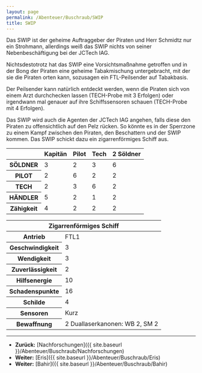 ```yaml
---
layout: page
permalink: /Abenteuer/Buschraub/SWIP
title: SWIP
---
```




Das SWIP ist der geheime Auftraggeber der Piraten und Herr Schmidtz nur ein Strohmann, allerdings weiß das SWIP nichts von seiner Nebenbeschäftigung bei der JCTech IAG.

Nichtsdestotrotz hat das SWIP eine Vorsichtsmaßnahme getroffen und in der Bong der Piraten eine geheime Tabakmischung untergebracht, mit der sie die Piraten orten kann, sozusagen ein FTL-Peilsender auf Tabakbasis.

Der Peilsender kann natürlich entdeckt werden, wenn die Piraten sich von einem Arzt durchchecken lassen (TECH-Probe mit 3 Erfolgen) oder irgendwann mal genauer auf ihre Schiffssensoren schauen (TECH-Probe mit 4 Erfolgen).

Das SWIP wird auch die Agenten der JCTech IAG angehen, falls diese den Piraten zu offensichtlich auf den Pelz rücken. So könnte es in der Sperrzone zu einem Kampf zwischen den Piraten, den Beschattern und der SWIP kommen. Das SWIP schickt dazu ein zigarrenförmiges Schiff aus.

<table>
<thead>
<tr><th></th><th>Kapitän</th><th>Pilot</th><th>Tech</th><th>2 Söldner</th></tr>
</thead>
<tbody>
<tr><th>SÖLDNER</th><td>3</td><td>2</td><td>3</td><td>6</td></tr>
<tr><th>PILOT</th><td>2</td><td>6</td><td>2</td><td>2</td></tr>
<tr><th>TECH</th><td>2</td><td>3</td><td>6</td><td>2</td></tr>
<tr><th>HÄNDLER</th><td>5</td><td>2</td><td>1</td><td>2</td></tr>
<tr><th>Zähigkeit</th><td>4</td><td>2</td><td>2</td><td>2</td></tr>
</tbody>
</table>

<table>
<thead>
<tr><th colspan="2">Zigarrenförmiges Schiff</th></tr>
</thead>
<tbody>
<tr><th>Antrieb</th><td>FTL1</td></tr>
<tr><th>Geschwindigkeit</th><td>3</td></tr>
<tr><th>Wendigkeit</th><td>3</td></tr>
<tr><th>Zuverlässigkeit</th><td>2</td></tr>
<tr><th>Hilfsenergie</th><td>10</td></tr>
<tr><th>Schadenspunkte</th><td>16</td></tr>
<tr><th>Schilde</th><td>4</td></tr>
<tr><th>Sensoren</th><td>Kurz</td></tr>
<tr><th>Bewaffnung</th><td>2 Duallaserkanonen: WB 2, SM 2</td></tr>
</tbody>
</table>

***

- **Zurück:** [Nachforschungen]({{ site.baseurl }}/Abenteuer/Buschraub/Nachforschungen)
- **Weiter:** [Eris]({{ site.baseurl }}/Abenteuer/Buschraub/Eris)
- **Weiter:** [Bahir]({{ site.baseurl }}/Abenteuer/Buschraub/Bahir)
